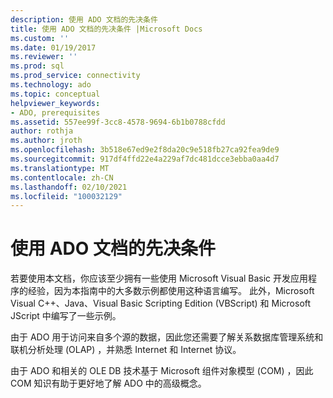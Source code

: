 ```yaml
---
description: 使用 ADO 文档的先决条件
title: 使用 ADO 文档的先决条件 |Microsoft Docs
ms.custom: ''
ms.date: 01/19/2017
ms.reviewer: ''
ms.prod: sql
ms.prod_service: connectivity
ms.technology: ado
ms.topic: conceptual
helpviewer_keywords:
- ADO, prerequisites
ms.assetid: 557ee99f-3cc8-4578-9694-6b1b0788cfdd
author: rothja
ms.author: jroth
ms.openlocfilehash: 3b518e67ed9e2f8da20c9e518fb27ca92fea9de9
ms.sourcegitcommit: 917df4ffd22e4a229af7dc481dcce3ebba0aa4d7
ms.translationtype: MT
ms.contentlocale: zh-CN
ms.lasthandoff: 02/10/2021
ms.locfileid: "100032129"
---
```

# <a name="prerequisites-for-using-the-ado-documentation"></a>使用 ADO 文档的先决条件
若要使用本文档，你应该至少拥有一些使用 Microsoft Visual Basic 开发应用程序的经验，因为本指南中的大多数示例都使用这种语言编写。 此外，Microsoft Visual C++、Java、Visual Basic Scripting Edition (VBScript) 和 Microsoft JScript 中编写了一些示例。  
  
 由于 ADO 用于访问来自多个源的数据，因此您还需要了解关系数据库管理系统和联机分析处理 (OLAP) ，并熟悉 Internet 和 Internet 协议。  
  
 由于 ADO 和相关的 OLE DB 技术基于 Microsoft 组件对象模型 (COM) ，因此 COM 知识有助于更好地了解 ADO 中的高级概念。

